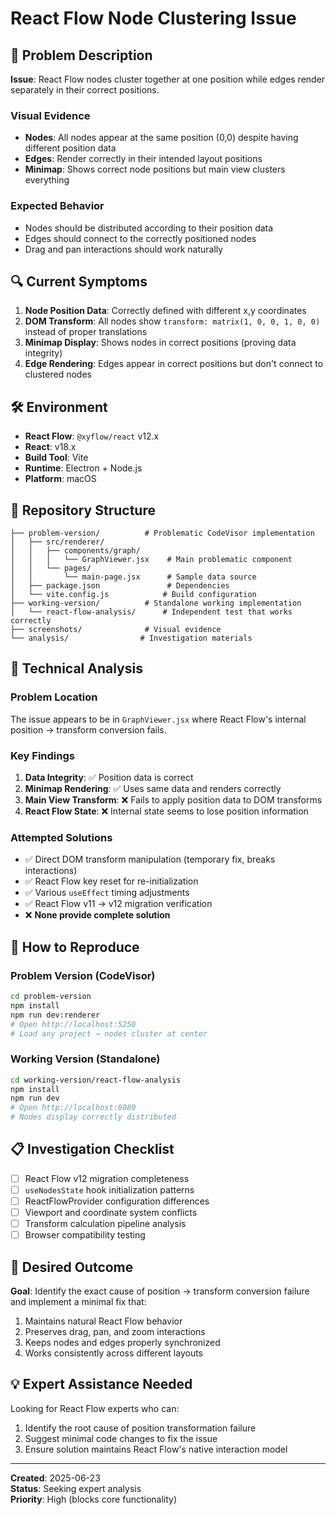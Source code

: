 # React Flow Node Clustering Issue

## 🚨 Problem Description

**Issue**: React Flow nodes cluster together at one position while edges render separately in their correct positions.

### Visual Evidence
- **Nodes**: All nodes appear at the same position (0,0) despite having different position data
- **Edges**: Render correctly in their intended layout positions
- **Minimap**: Shows correct node positions but main view clusters everything

### Expected Behavior
- Nodes should be distributed according to their position data
- Edges should connect to the correctly positioned nodes
- Drag and pan interactions should work naturally

## 🔍 Current Symptoms

1. **Node Position Data**: Correctly defined with different x,y coordinates
2. **DOM Transform**: All nodes show `transform: matrix(1, 0, 0, 1, 0, 0)` instead of proper translations
3. **Minimap Display**: Shows nodes in correct positions (proving data integrity)
4. **Edge Rendering**: Edges appear in correct positions but don't connect to clustered nodes

## 🛠️ Environment

- **React Flow**: `@xyflow/react` v12.x
- **React**: v18.x
- **Build Tool**: Vite
- **Runtime**: Electron + Node.js
- **Platform**: macOS

## 📁 Repository Structure

```
├── problem-version/          # Problematic CodeVisor implementation
│   ├── src/renderer/
│   │   ├── components/graph/
│   │   │   └── GraphViewer.jsx    # Main problematic component
│   │   └── pages/
│   │       └── main-page.jsx      # Sample data source
│   ├── package.json               # Dependencies
│   └── vite.config.js            # Build configuration
├── working-version/          # Standalone working implementation
│   └── react-flow-analysis/      # Independent test that works correctly
├── screenshots/              # Visual evidence
└── analysis/                # Investigation materials
```

## 🔬 Technical Analysis

### Problem Location
The issue appears to be in `GraphViewer.jsx` where React Flow's internal position → transform conversion fails.

### Key Findings
1. **Data Integrity**: ✅ Position data is correct
2. **Minimap Rendering**: ✅ Uses same data and renders correctly
3. **Main View Transform**: ❌ Fails to apply position data to DOM transforms
4. **React Flow State**: ❌ Internal state seems to lose position information

### Attempted Solutions
- ✅ Direct DOM transform manipulation (temporary fix, breaks interactions)
- ✅ React Flow key reset for re-initialization
- ✅ Various `useEffect` timing adjustments
- ✅ React Flow v11 → v12 migration verification
- ❌ **None provide complete solution**

## 🚀 How to Reproduce

### Problem Version (CodeVisor)
```bash
cd problem-version
npm install
npm run dev:renderer
# Open http://localhost:5250
# Load any project → nodes cluster at center
```

### Working Version (Standalone)
```bash
cd working-version/react-flow-analysis
npm install
npm run dev
# Open http://localhost:8080
# Nodes display correctly distributed
```

## 📋 Investigation Checklist

- [ ] React Flow v12 migration completeness
- [ ] `useNodesState` hook initialization patterns
- [ ] ReactFlowProvider configuration differences
- [ ] Viewport and coordinate system conflicts
- [ ] Transform calculation pipeline analysis
- [ ] Browser compatibility testing

## 🎯 Desired Outcome

**Goal**: Identify the exact cause of position → transform conversion failure and implement a minimal fix that:
1. Maintains natural React Flow behavior
2. Preserves drag, pan, and zoom interactions
3. Keeps nodes and edges properly synchronized
4. Works consistently across different layouts

## 💡 Expert Assistance Needed

Looking for React Flow experts who can:
1. Identify the root cause of position transformation failure
2. Suggest minimal code changes to fix the issue
3. Ensure solution maintains React Flow's native interaction model

---

**Created**: 2025-06-23  
**Status**: Seeking expert analysis  
**Priority**: High (blocks core functionality)